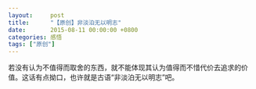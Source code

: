 ```yaml
---
layout:     post
title:      "【原创】非淡泊无以明志"
date:       2015-08-11 00:00:00 +0800
categories: 感悟
tags: ["原创"]
---
```

   若没有认为不值得而取舍的东西，就不能体现其认为值得而不惜代价去追求的价值。这话有点拗口，也许就是古语“非淡泊无以明志”吧。
